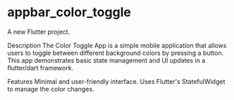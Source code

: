 # appbar_color_toggle

A new Flutter project.

Description
  The Color Toggle App is a simple mobile application that allows users to toggle between different background colors by pressing a button. This app demonstrates basic state management and UI updates in a       flutter/dart framework.

Features
  Minimal and user-friendly interface.
  Uses Flutter's StatefulWidget to manage the color changes.
